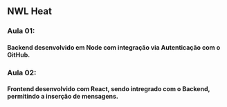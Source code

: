 ## NWL Heat


###  Aula 01:
#### Backend desenvolvido em Node com integração via Autenticação com o GitHub.


### Aula 02:
#### Frontend desenvolvido com React, sendo intregrado com o Backend, permitindo a inserção de mensagens.

